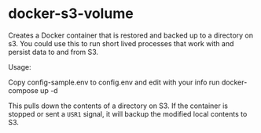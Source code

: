 docker-s3-volume
==============

Creates a Docker container that is restored and backed up to a directory on s3. You could use this to run short lived processes that work with and persist data to and from S3.

Usage:

Copy config-sample.env to config.env and edit with your info
run docker-compose up -d

This pulls down the contents of a directory on S3. If the container is stopped or sent a `USR1` signal, it will backup the modified local contents to S3.
